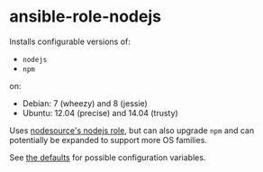 # ansible-role-nodejs

Installs configurable versions of:

- `nodejs`
- `npm`

on:

- Debian: 7 (wheezy) and 8 (jessie)
- Ubuntu: 12.04 (precise) and 14.04 (trusty)

Uses [nodesource's nodejs role][], but can also upgrade `npm` and
can potentially be expanded to support more OS families.

See [the defaults][] for possible configuration variables.

[nodesource's nodejs role]: <https://github.com/nodesource/ansible-nodejs-role>
[the defaults]: <https://github.com/eins78/ansible-role-nodejs-npm/blob/master/defaults/main.yml>

